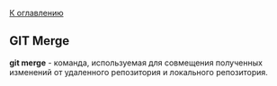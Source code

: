 [К оглавлению](readme.md)

## GIT Merge 
**git merge** - команда, используемая для совмещения полученных изменений от удаленного репозитория и локального репозитория.